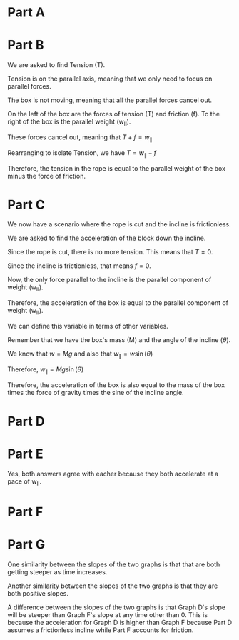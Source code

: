# Part A


# Part B	
We are asked to find Tension (T).

Tension is on the parallel axis, meaning that we only need to focus on parallel forces.

The box is not moving, meaning that all the parallel forces cancel out.

On the left of the box are the forces of tension (T) and friction (f). To the right of the box is the parallel weight (w<sub>II</sub>).

These forces cancel out, meaning that $T + f = w_\parallel$

Rearranging to isolate Tension, we have $T = w_\parallel - f$

Therefore, the tension in the rope is equal to the parallel weight of the box minus the force of friction.

# Part C
We now have a scenario where the rope is cut and the incline is frictionless. 

We are asked to find the  acceleration of the block down the incline.

Since the rope is cut, there is no more tension. This means that $T = 0$.

Since the incline is frictionless, that means $f = 0$.

Now, the only force parallel to the incline is the parallel component of weight (w<sub>II</sub>).

Therefore, the acceleration of the box is equal to the parallel component of weight (w<sub>II</sub>).

We can define this variable in terms of other variables.

Remember that we have the box's mass (M) and the angle of the incline ($\theta$).

We know that $w = Mg$ and also that $w_\parallel = w\sin(\theta)$

Therefore, $w_\parallel = Mg\sin(\theta)$

Therefore, the acceleration of the box is also equal to the mass of the box times the force of gravity times the sine of the incline angle.

# Part D


# Part E
Yes, both answers agree with eacher because they both accelerate at a pace of w<sub>II</sub>.

# Part F

# Part G
One similarity between the slopes of the two graphs is that that are both getting steeper as time increases.

Another similarity between the slopes of the two graphs is that they are both positive slopes.

A difference between the slopes of the two graphs is that Graph D's slope will be steeper than Graph F's slope at any time other than 0. This is because the acceleration for Graph D is higher than Graph F because Part D assumes a frictionless incline while Part F accounts for friction.